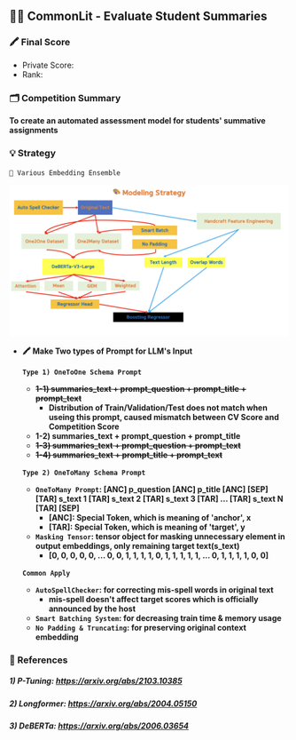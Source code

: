 ## 🎒📘 CommonLit - Evaluate Student Summaries

### 🖍️ Final Score

- Private Score:
- Rank:

### 🗂️ Competition Summary

**To create an automated assessment model for students' summative assignments**


### 💡 Strategy
`🎨 Various Embedding Ensemble`

![Modeling Strategy](/assets/modeling_strategy.png)

- **🖍️ Make Two types of Prompt for LLM's Input**

    **`Type 1) OneToOne Schema Prompt`**
    - **~~1-1) summaries_text + prompt_question + prompt_title + prompt_text~~**
        - **Distribution of Train/Validation/Test does not match when useing this prompt, caused mismatch between CV Score and Competition Score**
    - **1-2) summaries_text + prompt_question + prompt_title**
    - **~~1-3) summaries_text + prompt_question + prompt_text~~**
    - **~~1-4) summaries_text + prompt_title + prompt_text~~**
    
    **`Type 2) OneToMany Schema Prompt`**
    - **`OneToMany Prompt`: [ANC] p_question [ANC] p_title [ANC] [SEP] [TAR] s_text 1 [TAR] s_text 2 [TAR] s_text 3 [TAR] ... [TAR] s_text N [TAR] [SEP]**
        - **[ANC]: Special Token, which is meaning of 'anchor', x**
        - **[TAR]: Special Token, which is meaning of 'target', y**
    - **`Masking Tensor`: tensor object for masking unnecessary element in output embeddings, only remaining target text(s_text)**
        - **[0, 0, 0, 0, 0, ... 0, 0, 1, 1, 1, 1, 0, 1, 1, 1, 1, 1, ... 0, 1, 1, 1, 1, 0, 0]**
    
    **`Common Apply`**
    - **`AutoSpellChecker`: for correcting mis-spell words in original text**
        - **mis-spell doesn't affect target scores which is officially announced by the host**
    - **`Smart Batching System`: for decreasing train time & memory usage**
    - **`No Padding & Truncating`: for preserving original context embedding**

### 🔗 References
##### 1) P-Tuning: https://arxiv.org/abs/2103.10385
##### 2) Longformer: https://arxiv.org/abs/2004.05150
##### 3) DeBERTa: https://arxiv.org/abs/2006.03654
